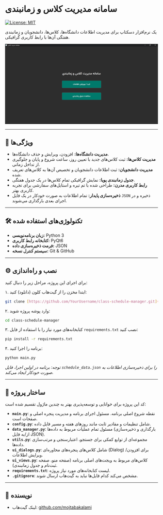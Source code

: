 # سامانه مدیریت کلاس و زمانبندی

[![License: MIT](https://img.shields.io/badge/License-MIT-yellow.svg)](https://opensource.org/licenses/MIT)

یک نرم‌افزار دسکتاپ برای مدیریت اطلاعات دانشگاه‌ها، کلاس‌ها، دانشجویان و زمانبندی هفتگی آن‌ها با رابط کاربری گرافیکی. 

![تصویری از نرم‌افزار](link-to-your-screenshot.png)


---

## 🚀 ویژگی‌ها

- **مدیریت دانشگاه‌ها:** افزودن، ویرایش و حذف دانشگاه‌ها.
- **مدیریت کلاس‌ها:** ثبت کلاس‌های جدید با تعیین روز، ساعت شروع و پایان و جلوگیری از تداخل زمانی.
- **مدیریت دانشجویان:** ثبت اطلاعات دانشجویان و تخصیص آن‌ها به کلاس‌های تعریف شده.
- **جدول زمانبندی پویا:** نمایش گرافیکی تمام کلاس‌ها در یک جدول هفتگی.
- **رابط کاربری مدرن:** طراحی شده با تم تیره و استایل‌های سفارشی برای تجربه کاربری بهتر.
- **ذخیره‌سازی پایدار:** تمام اطلاعات به صورت خودکار در یک فایل `JSON` ذخیره و در اجرای بعدی بارگذاری می‌شوند.

---

## 🛠️ تکنولوژی‌های استفاده شده

- **زبان برنامه‌نویسی:** Python 3
- **کتابخانه رابط کاربری:** PyQt6
- **فرمت ذخیره‌سازی داده:** JSON
- **سیستم کنترل نسخه:** Git & GitHub

---

## ⚙️ نصب و راه‌اندازی

برای اجرای این پروژه، مراحل زیر را دنبال کنید:

۱. ابتدا مخزن را از گیت‌هاب کلون (دانلود) کنید:
   ```bash
   git clone [https://github.com/YourUsername/class-schedule-manager.git](https://github.com/YourUsername/class-schedule-manager.git)
   ```

۲. وارد پوشه پروژه شوید:
   ```bash
   cd class-schedule-manager
   ```

۳. کتابخانه‌های مورد نیاز را با استفاده از فایل `requirements.txt` نصب کنید:
   ```bash
   pip install -r requirements.txt
   ```

۴. برنامه را اجرا کنید:
   ```bash
   python main.py
   ```
   *توجه: برنامه در اولین اجرا، فایل `schedule_data.json` را برای ذخیره‌سازی اطلاعات به صورت خودکار ایجاد می‌کند.*

---

## 📂 ساختار پروژه

کد این پروژه برای خوانایی و توسعه‌پذیری بهتر به چندین ماژول تقسیم شده است:

- **`main.py`**: نقطه شروع اصلی برنامه. مسئول اجرای برنامه و مدیریت پنجره اصلی و صفحات است.
- **`config.py`**: شامل تنظیمات و مقادیر ثابت مانند روزهای هفته و مسیر فایل داده.
- **`data_manager.py`**: مسئول تمام عملیات مربوط به داده‌ها (بارگذاری و ذخیره‌سازی از/به فایل JSON).
- **`utils.py`**: مجموعه‌ای از توابع کمکی برای جستجو، اعتبارسنجی و مرتب‌سازی داده‌ها.
- **`ui_dialogs.py`**: شامل کلاس‌های پنجره‌های محاوره‌ای (Dialog) برای افزودن/ویرایش اطلاعات.
- **`ui_views.py`**: کلاس‌های مربوط به ویجت‌های اصلی برنامه (صفحه منو، صفحه ثبت‌نام و جدول زمانبندی).
- **`requirements.txt`**: لیست کتابخانه‌های مورد نیاز پروژه.
- **`.gitignore`**: مشخص می‌کند کدام فایل‌ها نباید به گیت‌هاب ارسال شوند.

---

## 👤 نویسنده



- لینک گیت‌هاب: [github.com/mojtabakalami](https://github.com/mojtabakalami)
